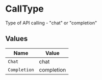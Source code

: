 # CallType

Type of API calling - "chat" or "completion"


## Values

| Name         | Value        |
| ------------ | ------------ |
| `Chat`       | chat         |
| `Completion` | completion   |